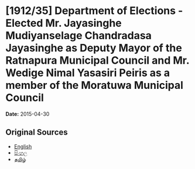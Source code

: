 # [1912/35] Department of Elections - Elected Mr. Jayasinghe Mudiyanselage Chandradasa Jayasinghe as Deputy Mayor of the Ratnapura Municipal Council and Mr. Wedige Nimal Yasasiri Peiris as a member of the Moratuwa Municipal Council

**Date:** 2015-04-30

## Original Sources

- [English](https://documents.gov.lk/view/extra-gazettes/2015/4/1912-35_E.pdf)
- [සිංහල](https://documents.gov.lk/view/extra-gazettes/2015/4/1912-35_S.pdf)
- [தமிழ்](https://documents.gov.lk/view/extra-gazettes/2015/4/1912-35_T.pdf)

